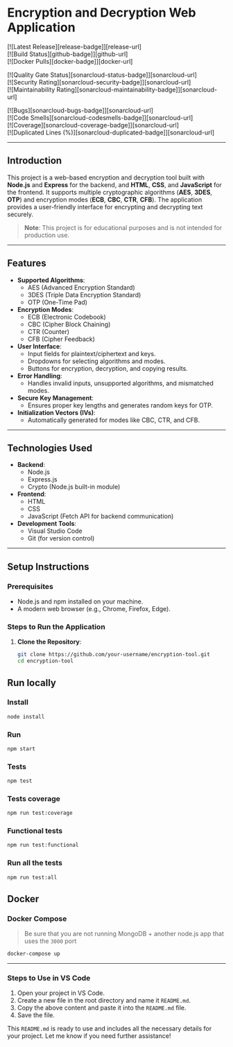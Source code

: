 # **Encryption and Decryption Web Application**

[![Latest Release][release-badge]][release-url]  
[![Build Status][github-badge]][github-url]  
[![Docker Pulls][docker-badge]][docker-url]  

[![Quality Gate Status][sonarcloud-status-badge]][sonarcloud-url]  
[![Security Rating][sonarcloud-security-badge]][sonarcloud-url]  
[![Maintainability Rating][sonarcloud-maintainability-badge]][sonarcloud-url]  

[![Bugs][sonarcloud-bugs-badge]][sonarcloud-url]  
[![Code Smells][sonarcloud-codesmells-badge]][sonarcloud-url]  
[![Coverage][sonarcloud-coverage-badge]][sonarcloud-url]  
[![Duplicated Lines (%)][sonarcloud-duplicated-badge]][sonarcloud-url]  

---

## **Introduction**

This project is a web-based encryption and decryption tool built with **Node.js** and **Express** for the backend, and **HTML**, **CSS**, and **JavaScript** for the frontend. It supports multiple cryptographic algorithms (**AES**, **3DES**, **OTP**) and encryption modes (**ECB**, **CBC**, **CTR**, **CFB**). The application provides a user-friendly interface for encrypting and decrypting text securely.

> **Note**: This project is for educational purposes and is not intended for production use.

---

## **Features**

- **Supported Algorithms**:
  - AES (Advanced Encryption Standard)
  - 3DES (Triple Data Encryption Standard)
  - OTP (One-Time Pad)
- **Encryption Modes**:
  - ECB (Electronic Codebook)
  - CBC (Cipher Block Chaining)
  - CTR (Counter)
  - CFB (Cipher Feedback)
- **User Interface**:
  - Input fields for plaintext/ciphertext and keys.
  - Dropdowns for selecting algorithms and modes.
  - Buttons for encryption, decryption, and copying results.
- **Error Handling**:
  - Handles invalid inputs, unsupported algorithms, and mismatched modes.
- **Secure Key Management**:
  - Ensures proper key lengths and generates random keys for OTP.
- **Initialization Vectors (IVs)**:
  - Automatically generated for modes like CBC, CTR, and CFB.

---

## **Technologies Used**

- **Backend**:
  - Node.js
  - Express.js
  - Crypto (Node.js built-in module)
- **Frontend**:
  - HTML
  - CSS
  - JavaScript (Fetch API for backend communication)
- **Development Tools**:
  - Visual Studio Code
  - Git (for version control)

---

## **Setup Instructions**

### **Prerequisites**
- Node.js and npm installed on your machine.
- A modern web browser (e.g., Chrome, Firefox, Edge).

### **Steps to Run the Application**
1. **Clone the Repository**:
   ```bash
   git clone https://github.com/your-username/encryption-tool.git
   cd encryption-tool
## Run locally

### Install

``` bash
node install
```

### Run

``` bash
npm start
```

### Tests

``` bash
npm test
```

### Tests coverage

``` bash
npm run test:coverage
```

### Functional tests

``` bash
npm run test:functional
```

### Run all the tests

``` bash
npm run test:all
```

## Docker

### Docker Compose

> Be sure that you are not running MongoDB + another node.js app that uses the `3000` port

```bash
docker-compose up
```

---

### **Steps to Use in VS Code**
1. Open your project in VS Code.
2. Create a new file in the root directory and name it `README.md`.
3. Copy the above content and paste it into the `README.md` file.
4. Save the file.

This `README.md` is ready to use and includes all the necessary details for your project. Let me know if you need further assistance!